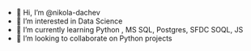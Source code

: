 - 👋 Hi, I’m @nikola-dachev
- 👀 I’m interested in Data Science
- 🌱 I’m currently learning Python , MS SQL, Postgres, SFDC SOQL, JS
- 💞️ I’m looking to collaborate on Python projects
  

<!---
nikola-dachev/nikola-dachev is a ✨ special ✨ repository because its `README.md` (this file) appears on your GitHub profile.
You can click the Preview link to take a look at your changes.
--->
